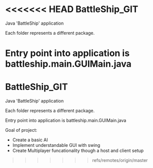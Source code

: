<<<<<<< HEAD
BattleShip_GIT
==============

Java 'BattleShip' application

Each folder represents a different package.

Entry point into application is battleship.main.GUIMain.java
=======
BattleShip_GIT
==============

Java 'BattleShip' application

Each folder represents a different package.

Entry point into application is battleship.main.GUIMain.java

Goal of project: 
 - Create a basic AI
 - Implement understandable GUI with swing
 - Create Multiplayer funcationality though a host and client setup

>>>>>>> refs/remotes/origin/master

